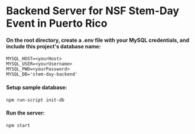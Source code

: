 # Backend Server for NSF Stem-Day Event in Puerto Rico

#### On the root directory, create a .env file with your MySQL credentials, and include this project's database name:
```
MYSQL_HOST=<yourHost>
MYSQL_USER=<yourUsername>
MYSQL_PWD=<yourPassword>
MYSQL_DB='stem-day-backend'
```

#### Setup sample database:
```
npm run-script init-db
```

#### Run the server:
```
npm start
```